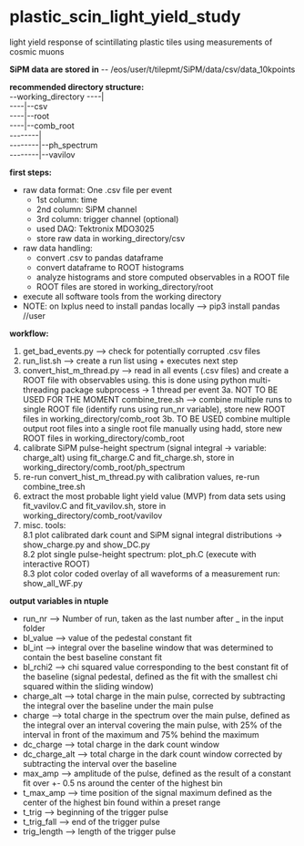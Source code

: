 # plastic_scin_light_yield_study
light yield response of scintillating plastic tiles using measurements of cosmic muons

**SiPM data are stored in** 
-- /eos/user/t/tilepmt/SiPM/data/csv/data_10kpoints

**recommended directory structure:**  
--working_directory 
----|  
----|--csv  
----|--root  
----|--comb_root  
--------|  
--------|--ph_spectrum  
--------|--vavilov  

**first steps:**
- raw data format: One .csv file per event
	- 1st column: time
	- 2nd column: SiPM channel
	- 3rd column: trigger channel (optional)
	- used DAQ: Tektronix MDO3025
	- store raw data in working_directory/csv
- raw data handling:
	- convert .csv to pandas dataframe
	- convert dataframe to ROOT histograms
	- analyze histograms and store computed observables in a ROOT file
	- ROOT files are stored in working_directory/root
- execute all software tools from the working directory
- NOTE: on lxplus need to install pandas locally --> pip3 install pandas //user

**workflow:**
1. get_bad_events.py --> check for potentially corrupted .csv files
2. run_list.sh --> create a run list using + executes next step
2. convert_hist_m_thread.py --> read in all events (.csv files) and create a ROOT file with observables using. this is done using python multi-threading package subprocess -> 1 thread per event
3a. NOT TO BE USED FOR THE MOMENT combine_tree.sh --> combine multiple runs to single ROOT file (identify runs using run_nr variable), store new ROOT files in working_directory/comb_root
3b. TO BE USED combine multiple output root files into a single root file manually using hadd, store new ROOT files in working_directory/comb_root
4. calibrate SiPM pulse-height spectrum (signal integral -> variable: charge_alt) using fit_charge.C and fit_charge.sh, store in working_directory/comb_root/ph_spectrum
5. re-run convert_hist_m_thread.py with calibration values, re-run combine_tree.sh
6. extract the most probable light yield value (MVP) from data sets using fit_vavilov.C and fit_vavilov.sh, store in working_directory/comb_root/vavilov
8. misc. tools:   
	8.1 plot calibrated dark count and SiPM signal integral distributions -> show_charge.py and show_DC.py  
	8.2 plot single pulse-height spectrum: plot_ph.C (execute with interactive ROOT)  
	8.3 plot color coded overlay of all waveforms of a measurement run: show_all_WF.py

**output variables in ntuple**
- run_nr --> Number of run, taken as the last number after _ in the input folder
- bl_value --> value of the pedestal constant fit
- bl_int --> integral over the baseline window that was determined to contain the best baseline constant fit
- bl_rchi2 --> chi squared value corresponding to the best constant fit of the baseline (signal pedestal, defined as the fit with the smallest chi squared within the sliding window)
- charge_alt --> total charge in the main pulse, corrected by subtracting the integral over the baseline under the main pulse 
- charge --> total charge in the spectrum over the main pulse, defined as the integral over an interval covering the main pulse, with 25% of the interval in front of the maximum and 75% behind the maximum
- dc_charge --> total charge in the dark count window
- dc_charge_alt --> total charge in the dark count window corrected by subtracting the interval over the baseline
- max_amp --> amplitude of the pulse, defined as the result of a constant fit over +- 0.5 ns around the center of the highest bin
- t_max_amp --> time position of the signal maximum defined as the center of the highest bin found within a preset range
- t_trig --> beginning of the trigger pulse
- t_trig_fall --> end of the trigger pulse
- trig_length --> length of the trigger pulse
